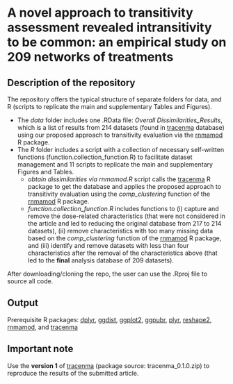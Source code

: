 # A novel approach to transitivity assessment revealed intransitivity to be common: an empirical study on 209 networks of treatments

## Description of the repository

The repository offers the typical structure of separate folders for data, and R (scripts to replicate the main and supplementary Tables and Figures).
* The _data_ folder includes one .RData file: _Overall Dissimilarities_Results_, which is a list of results from 214 datasets (found in [tracenma](https://CRAN.R-project.org/package=tracenma) database) using our proposed approach to transitivity evaluation via the [rnmamod](https://CRAN.R-project.org/package=rnmamod) R package. 
* The _R_ folder includes a script with a collection of necessary self-written functions (function.collection_function.R) to facilitate dataset management and 11 scripts to replicate the main and supplementary Figures and Tables. 
  * _obtain dissimilarities via rnmamod.R_ script calls the [tracenma](https://CRAN.R-project.org/package=tracenma) R package to get the database and applies the proposed approach to transitivity evaluation using the _comp_clustering_ function of the [rnmamod](https://CRAN.R-project.org/package=rnmamod) R package.
  * _function.collection_function.R_ includes functions to (i) capture and remove the
  dose-related characteristics (that were not considered in the article and led to reducing the
  original database from 217 to 214 datasets), (ii) remove characteristics with too many missing
  data based on the _comp_clustering_ function of the [rnmamod](https://CRAN.R-project.org/package=rnmamod) R package, and (iii) identify
  and remove datasets with less than four characteristics after the removal of the
  characteristics above (that led to the __final__ analysis database of 209 datasets).

After downloading/cloning the repo, the user can use the .Rproj file to source all code.

## Output 

Prerequisite R packages: [dplyr](https://CRAN.R-project.org/package=dplyr), 
[ggdist](https://CRAN.R-project.org/package=ggdist),
[ggplot2]( https://CRAN.R-project.org/package=ggplot2),
[ggpubr](https://cran.r-project.org/web/packages/ggpubr/),
[plyr](https://CRAN.R-project.org/package=plyr),
[reshape2](https://CRAN.R-project.org/package=reshape2),
[rnmamod](https://CRAN.R-project.org/package=rnmamod), and
[tracenma](https://CRAN.R-project.org/package=tracenma)

## Important note

Use the __version 1__ of [tracenma](https://CRAN.R-project.org/package=tracenma) (package source:  tracenma_0.1.0.zip) to reproduce the results of the submitted article.
